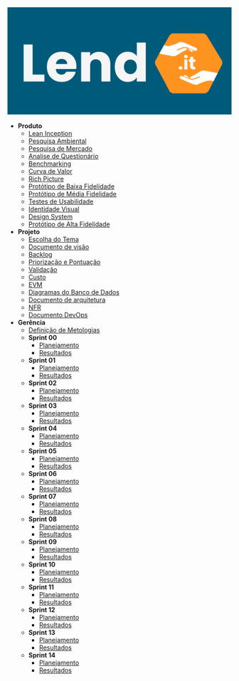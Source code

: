 <img src="assets/img/logo.png" alt="Logo" />

- **Produto**
  - [Lean Inception](_docs/produto/lean_inception.md)
  - [Pesquisa Ambiental](_docs/produto/pesquisa_ambiental.md)
  - [Pesquisa de Mercado](_docs/produto/pesquisa_mercado.md)
  - [Analise de Questionário](_docs/produto/questionario.md)
  - [Benchmarking](_docs/produto/benchmarking.md)
  - [Curva de Valor](_docs/produto/curva_valor.md)
  - [Rich Picture](_docs/produto/rich_picture.md)
  - [Protótipo de Baixa Fidelidade](_docs/produto/prototipo_baixa_fidelidade.md)
  - [Protótipo de Média Fidelidade](_docs/produto/prototipo_media_fidelidade.md)
  - [Testes de Usabilidade](_docs/produto/teste_usabilidade.md)
  - [Identidade Visual](_docs/produto/identidade_visual.md)
  - [Design System](_docs/produto/design_system.md)
  - [Protótipo de Alta Fidelidade](_docs/produto/prototipo_alta_fidelidade.md)
- **Projeto**
  - [Escolha do Tema](_docs/projeto/themes_vote.md)
  - [Documento de visão](_docs/projeto/documento_visao.md)
  - [Backlog](_docs/projeto/backlog.md)
  - [Priorização e Pontuação](_docs/projeto/priorizacao.md)
  - [Validação](_docs/projeto/verificacao.md)
  - [Custo](_docs/projeto/custo.md)
  - [EVM](_docs/projeto/evm.md)
  - [Diagramas do Banco de Dados](_docs/projeto/db.md)
  - [Documento de arquitetura](_docs/projeto/documento_arquitetura.md)
  - [NFR](_docs/projeto/nfr.md)
  - [Documento DevOps](_docs/projeto/documento_devops.md)
- **Gerência**
  - [Definição de Metologias](_docs/gerência/methods.md)
  - **Sprint 00**
    - [Planejamento](_docs/gerência/sprint0/plaining.md)
    - [Resultados](_docs/gerência/sprint0/results.md)
  - **Sprint 01**
    - [Planejamento](_docs/gerência/sprint1/plaining.md)
    - [Resultados](_docs/gerência/sprint1/results.md)
  - **Sprint 02**
    - [Planejamento](_docs/gerência/sprint2/plaining.md)
    - [Resultados](_docs/gerência/sprint2/results.md)
  - **Sprint 03**
    - [Planejamento](_docs/gerência/sprint3/plaining.md)
    - [Resultados](_docs/gerência/sprint3/results.md)
  - **Sprint 04**
    - [Planejamento](_docs/gerência/sprint4/plaining.md)
    - [Resultados](_docs/gerência/sprint4/results.md)
  - **Sprint 05**
    - [Planejamento](_docs/gerência/sprint5/plaining.md)
    - [Resultados](_docs/gerência/sprint5/results.md)
  - **Sprint 06**
    - [Planejamento](_docs/gerência/sprint6/plaining.md)
    - [Resultados](_docs/gerência/sprint6/results.md)
  - **Sprint 07**
    - [Planejamento](_docs/gerência/sprint7/plaining.md)
    - [Resultados](_docs/gerência/sprint7/results.md)
  - **Sprint 08**
    - [Planejamento](_docs/gerência/sprint8/plaining.md)
    - [Resultados](_docs/gerência/sprint8/results.md)
  - **Sprint 09**
    - [Planejamento](_docs/gerência/sprint9/plaining.md)
    - [Resultados](_docs/gerência/sprint9/results.md)
  - **Sprint 10**
    - [Planejamento](_docs/gerência/sprint10/plaining.md)
    - [Resultados](_docs/gerência/sprint10/results.md)
  - **Sprint 11**
    - [Planejamento](_docs/gerência/sprint11/plaining.md)
    - [Resultados](_docs/gerência/sprint11/results.md)
  - **Sprint 12**
    - [Planejamento](_docs/gerência/sprint12/plaining.md)
    - [Resultados](_docs/gerência/sprint12/results.md)
  - **Sprint 13**
    - [Planejamento](_docs/gerência/sprint13/plaining.md)
    - [Resultados](_docs/gerência/sprint13/results.md)
  - **Sprint 14**
    - [Planejamento](_docs/gerência/sprint14/plaining.md)
    - [Resultados](_docs/gerência/sprint14/results.md)
